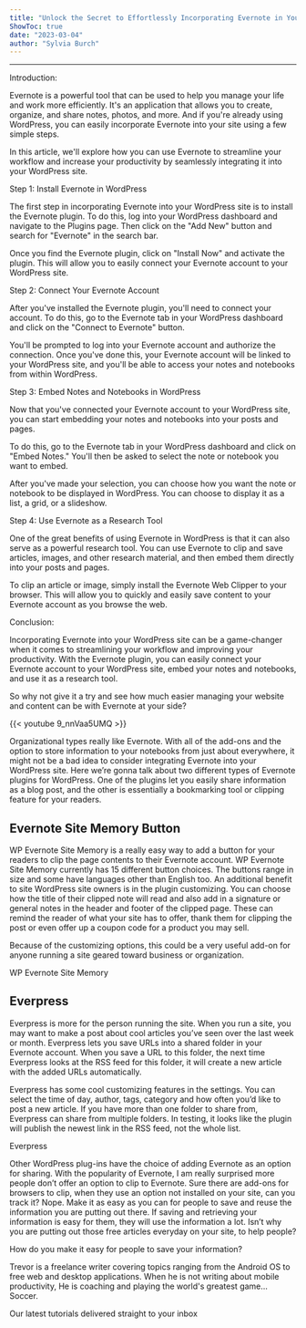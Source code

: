 ```yaml
---
title: "Unlock the Secret to Effortlessly Incorporating Evernote in Your Wordpress Site!"
ShowToc: true 
date: "2023-03-04"
author: "Sylvia Burch"
---
```

*****
Introduction:

Evernote is a powerful tool that can be used to help you manage your life and work more efficiently. It's an application that allows you to create, organize, and share notes, photos, and more. And if you're already using WordPress, you can easily incorporate Evernote into your site using a few simple steps.

In this article, we'll explore how you can use Evernote to streamline your workflow and increase your productivity by seamlessly integrating it into your WordPress site.

Step 1: Install Evernote in WordPress

The first step in incorporating Evernote into your WordPress site is to install the Evernote plugin. To do this, log into your WordPress dashboard and navigate to the Plugins page. Then click on the "Add New" button and search for "Evernote" in the search bar.

Once you find the Evernote plugin, click on "Install Now" and activate the plugin. This will allow you to easily connect your Evernote account to your WordPress site.

Step 2: Connect Your Evernote Account

After you've installed the Evernote plugin, you'll need to connect your account. To do this, go to the Evernote tab in your WordPress dashboard and click on the "Connect to Evernote" button.

You'll be prompted to log into your Evernote account and authorize the connection. Once you've done this, your Evernote account will be linked to your WordPress site, and you'll be able to access your notes and notebooks from within WordPress.

Step 3: Embed Notes and Notebooks in WordPress

Now that you've connected your Evernote account to your WordPress site, you can start embedding your notes and notebooks into your posts and pages.

To do this, go to the Evernote tab in your WordPress dashboard and click on "Embed Notes." You'll then be asked to select the note or notebook you want to embed.

After you've made your selection, you can choose how you want the note or notebook to be displayed in WordPress. You can choose to display it as a list, a grid, or a slideshow.

Step 4: Use Evernote as a Research Tool

One of the great benefits of using Evernote in WordPress is that it can also serve as a powerful research tool. You can use Evernote to clip and save articles, images, and other research material, and then embed them directly into your posts and pages.

To clip an article or image, simply install the Evernote Web Clipper to your browser. This will allow you to quickly and easily save content to your Evernote account as you browse the web.

Conclusion:

Incorporating Evernote into your WordPress site can be a game-changer when it comes to streamlining your workflow and improving your productivity. With the Evernote plugin, you can easily connect your Evernote account to your WordPress site, embed your notes and notebooks, and use it as a research tool.

So why not give it a try and see how much easier managing your website and content can be with Evernote at your side?

{{< youtube 9_nnVaa5UMQ >}} 



Organizational types really like Evernote. With all of the add-ons and the option to store information to your notebooks from just about everywhere, it might not be a bad idea to consider integrating Evernote into your WordPress site. Here we’re gonna talk about two different types of Evernote plugins for WordPress. One of the plugins let you easily share information as a blog post, and the other is essentially a bookmarking tool or clipping feature for your readers.

 
## Evernote Site Memory Button
 
WP Evernote Site Memory is a really easy way to add a button for your readers to clip the page contents to their Evernote account. WP Evernote Site Memory currently has 15 different button choices. The buttons range in size and some have languages other than English too. An additional benefit to site WordPress site owners is in the plugin customizing. You can choose how the title of their clipped note will read and also add in a signature or general notes in the header and footer of the clipped page. These can remind the reader of what your site has to offer, thank them for clipping the post or even offer up a coupon code for a product you may sell.
 

 
Because of the customizing options, this could be a very useful add-on for anyone running a site geared toward business or organization.
 
WP Evernote Site Memory
 
## Everpress
 
Everpress is more for the person running the site. When you run a site, you may want to make a post about cool articles you’ve seen over the last week or month. Everpress lets you save URLs into a shared folder in your Evernote account. When you save a URL to this folder, the next time Everpress looks at the RSS feed for this folder, it will create a new article with the added URLs automatically.
 
Everpress has some cool customizing features in the settings. You can select the time of day, author, tags, category and how often you’d like to post a new article. If you have more than one folder to share from, Everpress can share from multiple folders. In testing, it looks like the plugin will publish the newest link in the RSS feed, not the whole list.
 
Everpress
 
Other WordPress plug-ins have the choice of adding Evernote as an option for sharing. With the popularity of Evernote, I am really surprised more people don’t offer an option to clip to Evernote. Sure there are add-ons for browsers to clip, when they use an option not installed on your site, can you track it? Nope. Make it as easy as you can for people to save and reuse the information you are putting out there. If saving and retrieving your information is easy for them, they will use the information a lot. Isn’t why you are putting out those free articles everyday on your site, to help people?
 
How do you make it easy for people to save your information?
 
Trevor is a freelance writer covering topics ranging from the Android OS to free web and desktop applications. When he is not writing about  mobile productivity, He is coaching and playing the world's greatest game... Soccer.
 
Our latest tutorials delivered straight to your inbox




